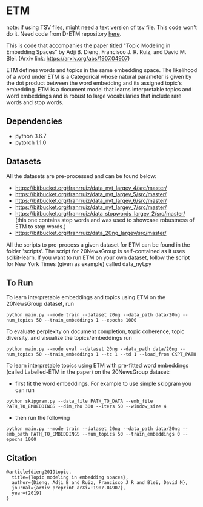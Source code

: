 # ETM


note: if using TSV files, might need a text version of tsv file. This code won't do it. Need code from D-ETM repository [here](https://github.com/charlottelambert/DETM).

This is code that accompanies the paper titled "Topic Modeling in Embedding Spaces" by Adji B. Dieng, Francisco J. R. Ruiz, and David M. Blei. (Arxiv link: https://arxiv.org/abs/1907.04907)

ETM defines words and topics in the same embedding space. The likelihood of a word under ETM is a Categorical whose natural parameter is given by the dot product between the word embedding and its assigned topic's embedding. ETM is a document model that learns interpretable topics and word embeddings and is robust to large vocabularies that include rare words and stop words.

## Dependencies

+ python 3.6.7
+ pytorch 1.1.0

## Datasets

All the datasets are pre-processed and can be found below:

+ https://bitbucket.org/franrruiz/data_nyt_largev_4/src/master/
+ https://bitbucket.org/franrruiz/data_nyt_largev_5/src/master/
+ https://bitbucket.org/franrruiz/data_nyt_largev_6/src/master/
+ https://bitbucket.org/franrruiz/data_nyt_largev_7/src/master/
+ https://bitbucket.org/franrruiz/data_stopwords_largev_2/src/master/ (this one contains stop words and was used to showcase robustness of ETM to stop words.)
+ https://bitbucket.org/franrruiz/data_20ng_largev/src/master/

All the scripts to pre-process a given dataset for ETM can be found in the folder 'scripts'. The script for 20NewsGroup is self-contained as it uses scikit-learn. If you want to run ETM on your own dataset, follow the script for New York Times (given as example) called data_nyt.py  

## To Run

To learn interpretable embeddings and topics using ETM on the 20NewsGroup dataset, run
```
python main.py --mode train --dataset 20ng --data_path data/20ng --num_topics 50 --train_embeddings 1 --epochs 1000
```

To evaluate perplexity on document completion, topic coherence, topic diversity, and visualize the topics/embeddings run
```
python main.py --mode eval --dataset 20ng --data_path data/20ng --num_topics 50 --train_embeddings 1 --tc 1 --td 1 --load_from CKPT_PATH
```

To learn interpretable topics using ETM with pre-fitted word embeddings (called Labelled-ETM in the paper) on the 20NewsGroup dataset:

+ first fit the word embeddings. For example to use simple skipgram you can run
```
python skipgram.py --data_file PATH_TO_DATA --emb_file PATH_TO_EMBEDDINGS --dim_rho 300 --iters 50 --window_size 4 
```

+ then run the following 
```
python main.py --mode train --dataset 20ng --data_path data/20ng --emb_path PATH_TO_EMBEDDINGS --num_topics 50 --train_embeddings 0 --epochs 1000
```

## Citation

```
@article{dieng2019topic,
  title={Topic modeling in embedding spaces},
  author={Dieng, Adji B and Ruiz, Francisco J R and Blei, David M},
  journal={arXiv preprint arXiv:1907.04907},
  year={2019}
}
```

